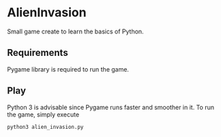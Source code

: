 # AlienInvasion

Small game create to learn the basics of Python.

## Requirements

Pygame library is required to run the game.

## Play

Python 3 is advisable since Pygame runs faster and smoother in it. To run the game, simply execute

```
python3 alien_invasion.py

```
